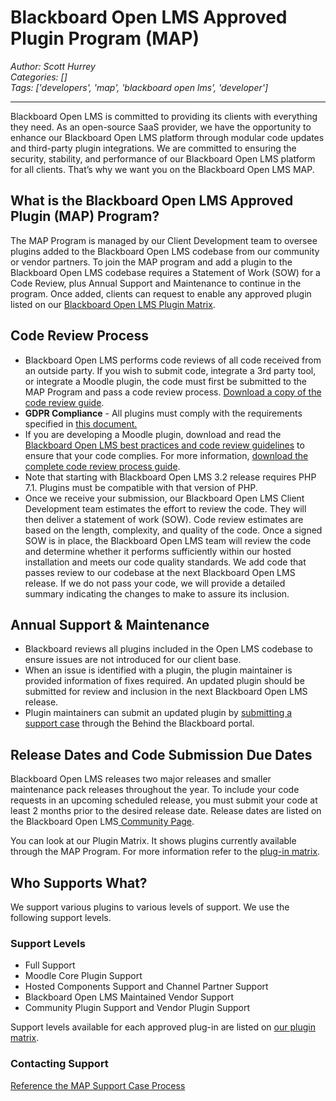 # Blackboard Open LMS Approved Plugin Program (MAP)
*Author: Scott Hurrey*  
*Categories: []*  
*Tags: ['developers', 'map', 'blackboard open lms', 'developer']*  
<hr />
Blackboard Open LMS is committed to providing its clients with everything they
need. As an open-source SaaS provider, we have the opportunity to enhance our
Blackboard Open LMS platform through modular code updates and third-party
plugin integrations. We are committed to ensuring the security, stability, and
performance of our Blackboard Open LMS platform for all clients. That’s why we
want you on the Blackboard Open LMS MAP.

## What is the Blackboard Open LMS Approved Plugin (MAP) Program?

The MAP Program is managed by our Client Development team to oversee plugins
added to the Blackboard Open LMS codebase from our community or vendor
partners. To join the MAP program and add a plugin to the Blackboard Open LMS
codebase requires a Statement of Work (SOW) for a Code Review, plus Annual
Support and Maintenance to continue in the program. Once added, clients can
request to enable any approved plugin listed on our [Blackboard Open LMS Plugin Matrix](https://help.blackboard.com/Blackboard_Open_LMS/Administrator/Plugin_Matrix).

## Code Review Process

* Blackboard Open LMS performs code reviews of all code received from an outside party. If you wish to submit code, integrate a 3rd party tool, or integrate a Moodle plugin, the code must first be submitted to the MAP Program and pass a code review process. [Download a copy of the code review guide](/attachments/2018.09.26.CodeReviewGuidelines_Plugin_Program.pdf).
* **GDPR Compliance** - All plugins must comply with the requirements specified in [this document.](https://community.blackboard.com/servlet/JiveServlet/download/1501-47-32400/2019.03.11.GDPR.Privacy_API_Compliance.pdf)
* If you are developing a Moodle plugin, download and read the [Blackboard Open LMS best practices and code review guidelines](/attachments/2018.09.26.CodeReviewGuidelines_Plugin_Program.pdf) to ensure that your code complies. For more information, [download the complete code review process guide](/attachments/2018.09.27.CodeReviewProcess_Plugin_Program.pdf).
* Note that starting with Blackboard Open LMS 3.2 release requires PHP 7.1. Plugins must be compatible with that version of PHP.
* Once we receive your submission, our Blackboard Open LMS Client Development team estimates the effort to review the code. They will then deliver a statement of work (SOW). Code review estimates are based on the length, complexity, and quality of the code. Once a signed SOW is in place, the Blackboard Open LMS team will review the code and determine whether it performs sufficiently within our hosted installation and meets our code quality standards. We add code that passes review to our codebase at the next Blackboard Open LMS release. If we do not pass your code, we will provide a detailed summary indicating the changes to make to assure its inclusion.

## Annual Support & Maintenance

* Blackboard reviews all plugins included in the Open LMS codebase to ensure issues are not introduced for our client base. 
* When an issue is identified with a plugin, the plugin maintainer is provided information of fixes required. An updated plugin should be submitted for review and inclusion in the next Blackboard Open LMS release.
* Plugin maintainers can submit an updated plugin by [submitting a support case](/attachments/MAP+Support+Case+Process.pdf) through the Behind the Blackboard portal. 

## Release Dates and Code Submission Due Dates

Blackboard Open LMS releases two major releases and smaller maintenance pack
releases throughout the year. To include your code requests in an upcoming
scheduled release, you must submit your code at least 2 months prior to the
desired release date. Release dates are listed on the Blackboard Open LMS[
Community Page](https://community.blackboard.com/groups/blackboardopenlms).

You can look at our Plugin Matrix. It shows plugins currently available
through the MAP Program. For more information refer to the [plug-in matrix](https://help.blackboard.com/Blackboard_Open_LMS/Administrator/Plugin_Matrix).

## Who Supports What?

We support various plugins to various levels of support. We use the following
support levels.

### Support Levels

* Full Support
* Moodle Core Plugin Support
* Hosted Components Support and Channel Partner Support
* Blackboard Open LMS Maintained Vendor Support
* Community Plugin Support and Vendor Plugin Support

Support levels available for each approved plug-in are listed on [our plugin
matrix](https://help.blackboard.com/Blackboard_Open_LMS/Administrator/Plugin_Matrix#what-do-the-support-levels-mean_OTP-5).

### Contacting Support

[Reference the MAP Support Case Process](/attachments/MAP+Support+Case+Process.pdf)

